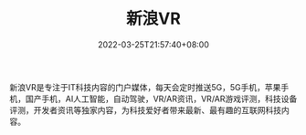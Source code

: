 ﻿---
weight: 
title: "新浪VR"
description: "新浪VR是专注于IT科技内容的门户媒体，每天会定时推送5G，5G手机，苹果手机，国产手机，AI人工智能，自动驾驶，VR/AR资讯，VR/AR游戏评测，科技设备评测，开发者资讯等独家内容，为科技爱好者带来最新、最有趣的互联网科技内容。"
date: 2022-03-25T21:57:40+08:00
lastmod: 2022-03-25T16:45:40+08:00
draft: false
authors: ["Metabd"]
featuredImage: "14.jpg"
link: "http://vr.sina.com.cn/"
tags: ["新浪VR","元宇宙资讯"]
categories: ["navigation"]
navigation: ["元宇宙资讯"]
lightgallery: true
toc: true
pinned: false
recommend: false
recommend1: false
---
新浪VR是专注于IT科技内容的门户媒体，每天会定时推送5G，5G手机，苹果手机，国产手机，AI人工智能，自动驾驶，VR/AR资讯，VR/AR游戏评测，科技设备评测，开发者资讯等独家内容，为科技爱好者带来最新、最有趣的互联网科技内容。
